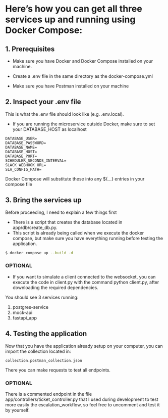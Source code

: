 # Here’s how you can get all three services up and running using Docker Compose:

## 1. Prerequisites

- Make sure you have Docker and Docker Compose installed on your machine.

- Create a .env file in the same directory as the docker-compose.yml

- Make sure you have Postman installed on your machine

## 2. Inspect your .env file

This is what the .env file should look like (e.g. .env.local). 
- If you are running the microservice outside Docker, make sure to set your DATABASE_HOST as localhost

```
DATABASE_USER=
DATABASE_PASSWORD=
DATABASE_NAME=
DATABASE_HOST=
DATABASE_PORT=
SCHEDULER_SECONDS_INTERVAL=
SLACK_WEBHOOK_URL=
SLA_CONFIG_PATH=
```

Docker Compose will substitute these into any ${...} entries in your compose file

## 3. Bring the services up

Before proceeding, I need to explain a few things first

- There is a script that creates the database located in app/db/create_db.py.
- This script is already being called when we execute the docker compose, but make sure you have everything running before testing the application.

```bash
$ docker compose up --build -d
```

### OPTIONAL 
- If you want to simulate a client connected to the websocket, you can execute the code in client.py with the command python client.py, after downloading the required dependencies.

You should see 3 services running:
1. postgres-service
2. mock-api
3. fastapi_app

## 4. Testing the application

Now that you have the application already setup on your computer, you can import the collection located in:

```
collection.postman_collection.json
```

There you can make requests to test all endpoints.

### OPTIONAL

There is a commented endpoint in the file app/controllers/ticket_controller.py that I used during development to test more easily the escalation_workflow, so feel free to uncomment and test it by yourself.